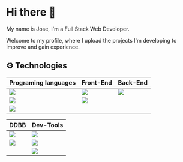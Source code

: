 # Hi there 👋

My name is Jose, I'm a Full Stack Web Developer.

Welcome to my profile, where I upload the projects I'm developing to improve and gain experience.

## ⚙ Technologies

| **Programing languages** | **Front-End** | **Back-End** |
| --- | --- | --- |
| <!--Java--> <img src="https://img.shields.io/badge/Java-ED8B00?style=for-the-badge&logo=openjdk&logoColor=white"> | <!--Angular--> <img src="https://img.shields.io/badge/Angular-DD0031?style=for-the-badge&logo=angular&logoColor=white"> | <!--Spring--> <img src="https://img.shields.io/badge/Spring-6DB33F?style=for-the-badge&logo=spring&logoColor=white"> |
| <!--JavaScript--> <img src="https://img.shields.io/badge/JavaScript-F7DF1E?style=for-the-badge&logo=javascript&logoColor=black"> | <!--React--> <img src="https://shields.io/badge/react-black?logo=react&style=for-the-badge"> |  
| <!--Python--> <img src="https://img.shields.io/badge/Python-14354C?style=for-the-badge&logo=python&logoColor=white"> |  

| **DDBB** | **Dev-Tools** |
| --- | --- |
| <!--MySQL--> <img src="https://img.shields.io/badge/MySQL-00000F?style=for-the-badge&logo=mysql&logoColor=white"> | <!--Git--> <img src="https://img.shields.io/badge/GIT-E44C30?style=for-the-badge&logo=git&logoColor=white"> |
| <!--PostgreSQL--> <img src="https://img.shields.io/badge/PostgreSQL-316192?style=for-the-badge&logo=postgresql&logoColor=white"> | <!--Intelli J--> <img src="https://img.shields.io/badge/IntelliJ_IDEA-000000.svg?style=for-the-badge&logo=intellij-idea&logoColor=white"> |  
|  | <!--Visual Studio Code--> <img src="https://img.shields.io/badge/Visual_Studio_Code-0078D4?style=for-the-badge&logo=visual%20studio%20code&logoColor=white"> |


<!--
**Yokidev/Yokidev** is a ✨ _special_ ✨ repository because its `README.md` (this file) appears on your GitHub profile.

Here are some ideas to get you started:

- 🔭 I’m currently working on ...
- 🌱 I’m currently learning ...
- 👯 I’m looking to collaborate on ...
- 🤔 I’m looking for help with ...
- 💬 Ask me about ...
- 📫 How to reach me: ...
- 😄 Pronouns: ...
- ⚡ Fun fact: ...
-->
